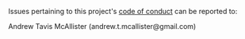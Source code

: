 Issues pertaining to this project's [code of conduct](https://github.com/andrewtavis/pltviz/blob/main/.github/CODE_OF_CONDUCT.md) can be reported to:

 Andrew Tavis McAllister (andrew.t.mcallister@gmail<nolink>.com)
